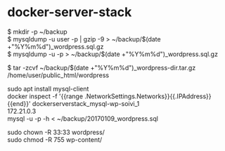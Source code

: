 # docker-server-stack


$ mkdir -p ~/backup  
$ mysqldump -u user -p <database name> | gzip -9 > ~/backup/$(date +"%Y%m%d")_wordpress.sql.gz  
$ mysqldump -u <user> -p <database name> > ~/backup/$(date +"%Y%m%d")_wordpress.sql.gz

$ tar -zcvf ~/backup/$(date +"%Y%m%d")_wordpress-dir.tar.gz /home/user/public_html/wordpress  

sudo apt install mysql-client  
docker inspect -f '{{range .NetworkSettings.Networks}}{{.IPAddress}}{{end}}' dockerserverstack_mysql-wp-soivi_1  
172.21.0.3  
mysql <database> -u <user> -p -h <ip> < ~/backup/20170109_wordpress.sql  


sudo chown -R 33:33 wordpress/  
sudo chmod -R 755 wp-content/  
